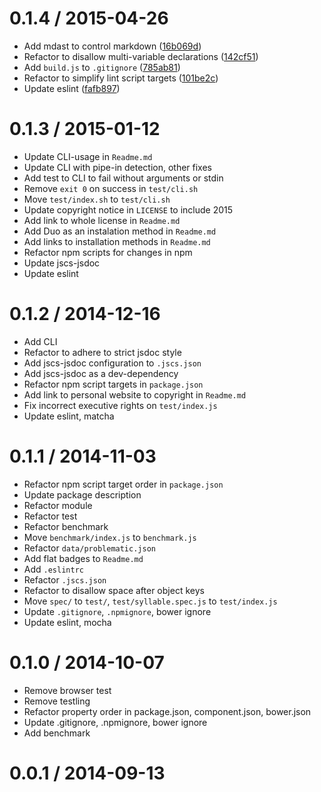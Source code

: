 <!-- mdast setext -->

0.1.4 / 2015-04-26
==================

*   Add mdast to control markdown ([16b069d](https://github.com/wooorm/syllable/commit/16b069d))
*   Refactor to disallow multi-variable declarations ([142cf51](https://github.com/wooorm/syllable/commit/142cf51))
*   Add `build.js` to `.gitignore` ([785ab81](https://github.com/wooorm/syllable/commit/785ab81))
*   Refactor to simplify lint script targets ([101be2c](https://github.com/wooorm/syllable/commit/101be2c))
*   Update eslint ([fafb897](https://github.com/wooorm/syllable/commit/fafb897))

0.1.3 / 2015-01-12
==================

*   Update CLI-usage in `Readme.md`
*   Update CLI with pipe-in detection, other fixes
*   Add test to CLI to fail without arguments or stdin
*   Remove `exit 0` on success in `test/cli.sh`
*   Move `test/index.sh` to `test/cli.sh`
*   Update copyright notice in `LICENSE` to include 2015
*   Add link to whole license in `Readme.md`
*   Add Duo as an instalation method in `Readme.md`
*   Add links to installation methods in `Readme.md`
*   Refactor npm scripts for changes in npm
*   Update jscs-jsdoc
*   Update eslint

0.1.2 / 2014-12-16
==================

*   Add CLI
*   Refactor to adhere to strict jsdoc style
*   Add jscs-jsdoc configuration to `.jscs.json`
*   Add jscs-jsdoc as a dev-dependency
*   Refactor npm script targets in `package.json`
*   Add link to personal website to copyright in `Readme.md`
*   Fix incorrect executive rights on `test/index.js`
*   Update eslint, matcha

0.1.1 / 2014-11-03
==================

*   Refactor npm script target order in `package.json`
*   Update package description
*   Refactor module
*   Refactor test
*   Refactor benchmark
*   Move `benchmark/index.js` to `benchmark.js`
*   Refactor `data/problematic.json`
*   Add flat badges to `Readme.md`
*   Add `.eslintrc`
*   Refactor `.jscs.json`
*   Refactor to disallow space after object keys
*   Move `spec/` to `test/`, `test/syllable.spec.js` to `test/index.js`
*   Update `.gitignore`, `.npmignore`, bower ignore
*   Update eslint, mocha

0.1.0 / 2014-10-07
==================

*   Remove browser test
*   Remove testling
*   Refactor property order in package.json, component.json, bower.json
*   Update .gitignore, .npmignore, bower ignore
*   Add benchmark

0.0.1 / 2014-09-13
==================
